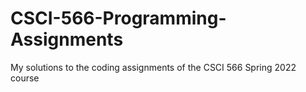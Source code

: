 # CSCI-566-Programming-Assignments
My solutions to the coding assignments of the CSCI 566 Spring 2022 course
